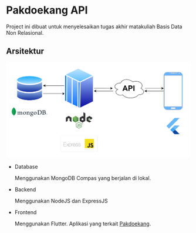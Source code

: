 # Pakdoekang API

Project ini dibuat untuk menyelesaikan tugas akhir matakuliah Basis Data Non Relasional.

## Arsitektur

!["Arsitektur](./src/imgs/Architecture.png)

- Database

    Menggunakan MongoDB Compas yang berjalan di lokal.

- Backend

    Menggunakan NodeJS dan ExpressJS

- Frontend

    Menggunakan Flutter. Aplikasi yang terkait [Pakdoekang]("https://github.com/zumaku/pakdoekang/tree/trymongodb").
